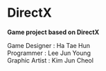 # DirectX
**Game project based on DirectX**

Game Designer : Ha Tae Hun  
Programmer : Lee Jun Young  
Graphic Artist : Kim Jun Cheol  
